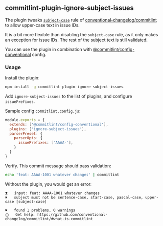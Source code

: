 ## commitlint-plugin-ignore-subject-issues

The plugin tweaks
[`subject-case`](https://github.com/conventional-changelog/commitlint/blob/5fd8a69cc1255f493447fac68264481d3e2e2ceb/docs/reference-rules.md#subject-case)
rule of [conventional-changelog/commitlint](https://github.com/conventional-changelog/commitlint/) to allow upper-case
text in issue IDs.

It is a bit more flexible than disabling the `subject-case` rule, as it only makes an exception for issue IDs. The rest of the subject text is still validated.

You can use the plugin in combination with
[@commitlint/config-conventional](https://github.com/conventional-changelog/commitlint/tree/5fd8a69cc1255f493447fac68264481d3e2e2ceb/%40commitlint/config-conventional)
config.

### Usage

Install the plugin:
```bash
npm install -g commitlint-plugin-ignore-subject-issues
```

Add `ignore-subject-issues` to the list of plugins, and configure `issuePrefixes`.

Sample config `commitlint.config.js`:
```javascript
module.exports = {
  extends: ['@commitlint/config-conventional'],
  plugins: ['ignore-subject-issues'],
  parserPreset: {
    parserOpts: {
      issuePrefixes: ['AAAA-'],
    }
  }
}
```

Verify. This commit message should pass validation:
```bash
echo 'feat: AAAA-1001 whatever changes' | commitlint
```

Without the plugin, you would get an error:

```
⧗   input: feat: AAAA-1001 whatever changes
✖   subject must not be sentence-case, start-case, pascal-case, upper-case [subject-case]

✖   found 1 problems, 0 warnings
ⓘ   Get help: https://github.com/conventional-changelog/commitlint/#what-is-commitlint
```
